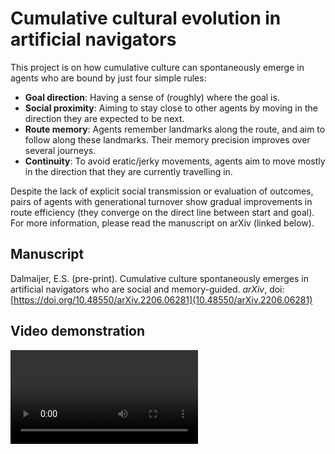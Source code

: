 # Cumulative cultural evolution in artificial navigators

This project is on how cumulative culture can spontaneously emerge in agents who are bound by just four simple rules:

- **Goal direction**: Having a sense of (roughly) where the goal is.
- **Social proximity**: Aiming to stay close to other agents by moving in the direction they are expected to be next.
- **Route memory**: Agents remember landmarks along the route, and aim to follow along these landmarks. Their memory precision improves over several journeys.
- **Continuity**: To avoid eratic/jerky movements, agents aim to move mostly in the direction that they are currently travelling in.

Despite the lack of explicit social transmission or evaluation of outcomes, pairs of agents with generational turnover show gradual improvements in route efficiency (they converge on the direct line between start and goal). For more information, please read the manuscript on arXiv (linked below).

## Manuscript

Dalmaijer, E.S. (pre-print). Cumulative culture spontaneously emerges in artificial navigators who are social and memory-guided. *arXiv*, doi:[https://doi.org/10.48550/arXiv.2206.06281](10.48550/arXiv.2206.06281)

## Video demonstration

![Animated example of two artificial navigators](https://github.com/esdalmaijer/artificial_navigators/blob/main/figure-01_mixture_model_animated.mp4)
